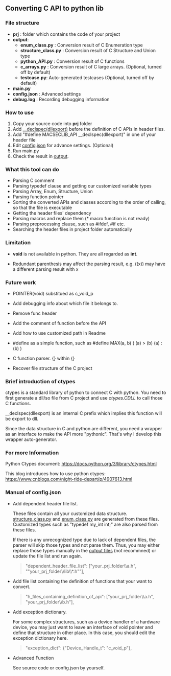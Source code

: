 ## Converting C API to python lib

### File structure
+ **prj** : folder which contains the code of your project
+ <span id="output">**output**</span>:
    + **enum_class.py** : Conversion result of C Enumeration type
    + **structure_class.py** : Conversion result of C Structure and Union type
    + **python_API.py** : Conversion result of C functions
    + **c_arrays.py** : Conversion result of C large arrays. (Optional, turned off by default)
    + **testcase.py**: Auto-generated testcases (Optional, turned off by default)
+ **main.py** 
+ **config.json** : Advanced settings
+ **debug.log** : Recording debugging information


### How to use
1. Copy your source code into **prj** folder
2. Add [__declspec(dllexport)](#add_pre) before the definition of C APIs in header files.
3. Add "#define MACSECLIB_API __declspec(dllexport)" in one of your header file
4. Edit [config.json](#edit_config) for advance settings. (Optional) 
5. Run main.py
6. Check the result in [output](#output). 

### What this tool can do
+ Parsing C comment
+ Parsing typedef clause and getting our customized variable types
+ Parsing Array, Enum, Structure, Union
+ Parsing function pointer
+ Sorting the converted APIs and classes according to the order of calling, so that the file is executable
+ Getting the header files' dependency
+ Parsing macros and replace them (* macro function is not ready)
+ Parsing preprocessing clause, such as #ifdef, #if etc.
+ Searching the header files in project folder automatically


### Limitation 
+ **void** is not available in python. They are all regarded as **int**.
   
+ Redundant parenthesis may affect the parsing result, e.g. ((x)) may have a different parsing result with x


### Future work

+ POINTER(void) substitued as c_void_p

+ Add debugging info about which file it belongs to.

+ Remove func header

+ Add the comment of function before the API

+ Add how to use customized path in Readme

+ \#define as a simple function, such as \#define MAX(a, b) ( (a) > (b) (a) : (b) )
   
+ C function parser. {} within {}

+ Recover file structure of the C project


### Brief introduction of ctypes
ctypes is a standard library of python to connect C with python. You need to first generate a dll/so file 
from C project and use *ctypes.CDLL* to call those C functions. 

__declspec(dllexport) is an internal C prefix which implies this function will be export to dll.

Since the data structure in C and python are different, you need a wrapper as an interface to make the API more "pythonic". That's why I develop this 
wrapper auto-generator.

### For more Information

Python Ctypes document:
https://docs.python.org/3/library/ctypes.html

This blog introduces how to use python ctypes:
https://www.cnblogs.com/night-ride-depart/p/4907613.html


### <span id="edit_config">Manual of config.json </span>

+ Add dependent header file list.
  
  These files contain all your customized data structure. [structure_class.py](#output) and
  [enum_class.py](#output) are  generated from these files. Customized types such as "typedef my_int int;" 
  are also parsed from these files. 
  
  If there is any unrecognized type due to lack of dependent files, the parser will skip those types and
  not parse them. Thus, you may either replace those types manually in the [output files](#output) (not recommned)
   or update the file list and run again.
     > "dependent_header_file_list": ["your_prj_folder\\\a.h", ""your_prj_folder\\\lib\\\\*.h""],

+ Add file list containing the definition of functions that your want to convert.
  > "h_files_containing_definition_of_api": ["your_prj_folder\\\a.h", "your_prj_folder\\\b.h"],
  
  
+ Add exception dictionary.
  
  For some complex structures, such as a device handler of a hardware device, you may just want to leave an interface of 
  void pointer and define that structure in other place. In this case, you should edit the exception dictionary here.
  
  >"exception_dict": {"Device_Handle_t": "c_void_p"},
  

+ Advanced Function
  
   See source code or config.json by yourself.
